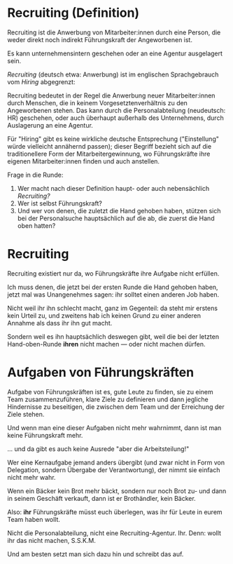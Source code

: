# Recruiting (Definition) <!-- .element class="hidden" -->

<span class="fragment fade-in-then-semi-out">Recruiting</span>
<span class="fragment fade-in-then-semi-out">ist die Anwerbung von Mitarbeiter:innen durch eine Person,</span>
<span class="fragment fade-in-then-semi-out">die weder direkt noch indirekt Führungskraft der Angeworbenen ist.</span>

<span class="fragment fade-in-then-semi-out">Es kann unternehmensintern geschehen</span>
<span class="fragment fade-in-then-semi-out">oder an eine Agentur ausgelagert sein.</span>

<!-- Note -->
*Recruiting* (deutsch etwa: Anwerbung) ist im englischen Sprachgebrauch vom *Hiring* abgegrenzt:

Recruiting bedeutet in der Regel die Anwerbung neuer Mitarbeiter:innen durch Menschen, die in keinem Vorgesetztenverhältnis zu den Angeworbenen stehen.
Das kann durch die Personalabteilung (neudeutsch: HR) geschehen, oder auch überhaupt außerhalb des Unternehmens, durch Auslagerung an eine Agentur.

Für "Hiring" gibt es keine wirkliche deutsche Entsprechung ("Einstellung" würde vielleicht annähernd passen); dieser Begriff bezieht sich auf die traditionellere Form der Mitarbeitergewinnung, wo Führungskräfte ihre eigenen Mitarbeiter:innen finden und auch anstellen.

Frage in die Runde:

1. Wer macht nach dieser Definition haupt- oder auch nebensächlich *Recruiting?*
2. Wer ist selbst Führungskraft?
3. Und wer von denen, die zuletzt die Hand gehoben haben, stützen sich bei der Personalsuche hauptsächlich auf die ab, die zuerst die Hand oben hatten?


# Recruiting <!-- .element class="hidden" -->

Recruiting 
<span class="fragment fade-in">existiert nur da, wo Führungskräfte ihre Aufgabe nicht erfüllen.</span>

<!-- Note -->
Ich muss denen, die jetzt bei der ersten Runde die Hand gehoben haben, jetzt mal was Unangenehmes sagen: ihr solltet einen anderen Job haben.

Nicht weil ihr ihn schlecht macht, ganz im Gegenteil: da steht mir erstens kein Urteil zu, und zweitens hab ich keinen Grund zu einer anderen Annahme als dass ihr ihn gut macht.

Sondern weil es ihn hauptsächlich deswegen gibt, weil die bei der letzten Hand-oben-Runde **ihren** nicht machen — oder nicht machen dürfen.


# Aufgaben von Führungskräften <!-- .element class="hidden" -->

Aufgabe von Führungskräften ist es,
<span class="fragment fade-in-then-semi-out">gute Leute zu finden,</span>
<span class="fragment fade-in-then-semi-out">sie zu einem Team zusammenzuführen,</span>
<span class="fragment fade-in-then-semi-out">klare Ziele zu definieren</span>
<span class="fragment fade-in-then-semi-out">und dann jegliche Hindernisse zu beseitigen, die zwischen dem Team und der Erreichung der Ziele stehen.</span>

<!-- Note -->
Und wenn man eine dieser Aufgaben nicht mehr wahrnimmt, dann ist man keine Führungskraft mehr.

... und da gibt es auch keine Ausrede "aber die Arbeitsteilung!"

Wer eine Kernaufgabe jemand anders übergibt (und zwar nicht in Form von Delegation, sondern Übergabe der Verantwortung), der nimmt sie einfach nicht mehr wahr.

Wenn ein Bäcker kein Brot mehr bäckt, sondern nur noch Brot zu- und dann in seinem Geschäft verkauft, dann ist er Brothändler, kein Bäcker.

Also: **ihr** Führungskräfte müsst euch überlegen, was ihr für Leute in eurem Team haben wollt.

Nicht die Personalabteilung, nicht eine Recruiting-Agentur. Ihr.
Denn: wollt ihr das nicht machen, S.S.K.M.

Und am besten setzt man sich dazu hin und schreibt das auf.
